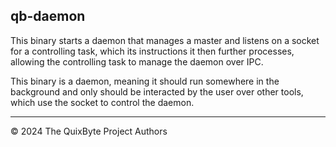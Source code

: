 ## qb-daemon

This binary starts a daemon that manages a master
and listens on a socket for a controlling task, which
its instructions it then further processes, allowing
the controlling task to manage the daemon over IPC.

This binary is a daemon, meaning it should run somewhere
in the background and only should be interacted by the user
over other tools, which use the socket to control the daemon.

----

&copy; 2024 The QuixByte Project Authors
